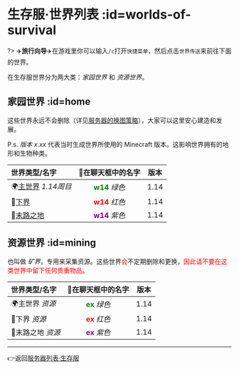 # 生存服·世界列表 :id=worlds-of-survival

?> ✈️**旅行向导️️**✈️在游戏里你可以输入`/c`打开`快捷菜单`，然后点击`世界传送`来前往下面的世界。

在生存服世界分为两大类：*家园世界* 和 *资源世界*。

## 家园世界 :id=home

这些世界永远不会删除（详见[服务器的换图策略](/welcome/faq.md#save-policy)），大家可以这里安心建造和发展。

P.s. *版本 x.xx* 代表当时生成世界所使用的 Minecraft 版本。这影响世界拥有的地形和生物种类。

<!-- | 世界类型/名字                        |                 在聊天框中的名字                 | 版本  | -->
<!-- | :----------------------------------- | :-----------------------------------------------: | :---: | -->
<!-- | 🌍[主世界][the_overworld] *1.15周目* | **<span style="color: green">w15</span>** *绿色*  | 1.15  | -->
<!-- | 🌍主世界 *1.14周目*                  | **<span style="color: green">w14</span>** *绿色*  | 1.14  | -->
<!-- | 👹[下界][the_nether]                 |  **<span style="color: red">w14</span>** *红色*   | 1.14  | -->
<!-- | 🌃[末路之地][the_end]                | **<span style="color: purple">w14</span>** *紫色* | 1.14  | -->

| 世界类型/名字                        |                 在聊天框中的名字                 | 版本  |
| :----------------------------------- | :-----------------------------------------------: | :---: |
| 🌍[主世界][the_overworld] *1.14周目* | **<span style="color: green">w14</span>** *绿色*  | 1.14  |
| 👹[下界][the_nether]                 |  **<span style="color: red">w14</span>** *红色*   | 1.14  |
| 🌃[末路之地][the_end]                | **<span style="color: purple">w14</span>** *紫色* | 1.14  |

## 资源世界 :id=mining

也叫做 *矿界*，专用来采集资源。这些世界<span style="color: red">会</span>不定期删除和更换，<span style="color: red">因此请不要在这类世界中留下任何贵重物品</span>。

| 世界类型/名字     |                在聊天框中的名字                 | 版本  |
| :---------------- | :----------------------------------------------: | :---: |
| 🌍主世界 *资源*   | **<span style="color: green">ex</span>** *绿色*  | 1.14  |
| 👹下界 *资源*     |  **<span style="color: red">ex</span>** *红色*   | 1.14  |
| 🌃末路之地 *资源* | **<span style="color: purple">ex</span>** *紫色* | 1.14  |

----

👉返回[服务器列表·生存服](/welcome/servers.md#survival)

[the_overworld]: https://minecraft-zh.gamepedia.com/%E4%B8%BB%E4%B8%96%E7%95%8C
[the_nether]: https://minecraft-zh.gamepedia.com/%E4%B8%8B%E7%95%8C
[the_end]: https://minecraft-zh.gamepedia.com/%E6%9C%AB%E8%B7%AF%E4%B9%8B%E5%9C%B0
[superflat]: https://minecraft-zh.gamepedia.com/%E8%B6%85%E5%B9%B3%E5%9D%A6%E4%B8%96%E7%95%8C
[bbs]: http://bbs.mimaru.me/
